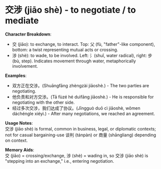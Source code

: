 # **交涉 (jiāo shè) - to negotiate / to mediate**

**Character Breakdown**:  
- 交 (jiāo): to exchange, to interact. Top: 父 (fù, "father"-like component), bottom: a twist representing mutual acts or crossing.  
- 涉 (shè): to wade, to be involved. Left: 氵(shuǐ, water radical), right: 步 (bù, step). Indicates movement through water, metaphorically involvement.

**Examples**:  
- 双方正在交涉。(Shuāngfāng zhèngzài jiāoshè.) - The two parties are negotiating.  
- 他负责和对方交涉。(Tā fùzé hé duìfāng jiāoshè.) - He is responsible for negotiating with the other side.  
- 经过多次交涉，我们达成了协议。(Jīngguò duō cì jiāoshè, wǒmen dáchéngle xiéyì.) - After many negotiations, we reached an agreement.

**Usage Notes**:  
交涉 (jiāo shè) is formal, common in business, legal, or diplomatic contexts; not for casual bargaining-use 谈判 (tánpàn) or 商量 (shāngliang) depending on context.

**Memory Aids**:  
交 (jiāo) = crossing/exchange, 涉 (shè) = wading in, so 交涉 (jiāo shè) is "stepping into an exchange," i.e., entering negotiation.